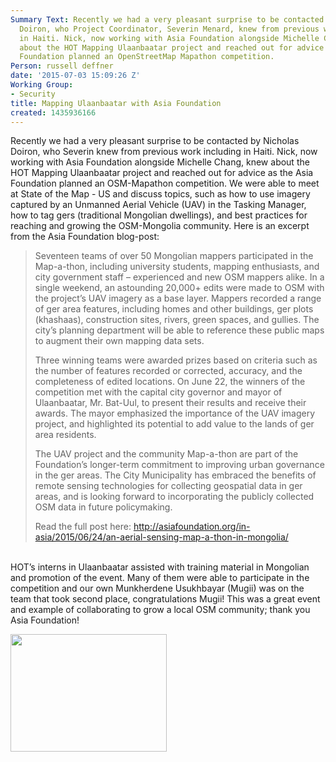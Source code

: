```yaml
---
Summary Text: Recently we had a very pleasant surprise to be contacted by Nicholas
  Doiron, who Project Coordinator, Severin Menard, knew from previous work including
  in Haiti. Nick, now working with Asia Foundation alongside Michelle Chang, knew
  about the HOT Mapping Ulaanbaatar project and reached out for advice as the Asia
  Foundation planned an OpenStreetMap Mapathon competition.
Person: russell deffner
date: '2015-07-03 15:09:26 Z'
Working Group:
- Security
title: Mapping Ulaanbaatar with Asia Foundation
created: 1435936166
---
```

<p id="docs-internal-guid-288df06b-5473-9c30-39eb-1bf8dd225e12" dir="ltr">Recently we had a very pleasant surprise to be contacted by Nicholas Doiron, who Severin knew from previous work including in Haiti. Nick, now working with Asia Foundation alongside Michelle Chang, knew about the HOT Mapping Ulaanbaatar project and reached out for advice as the Asia Foundation planned an OSM-Mapathon competition. We were able to meet at State of the Map - US and discuss topics, such as how to use imagery captured by an Unmanned Aerial Vehicle (UAV) in the Tasking Manager, how to tag gers (traditional Mongolian dwellings), and best practices for reaching and growing the OSM-Mongolia community. Here is an excerpt from the Asia Foundation blog-post:</p><blockquote><p dir="ltr">Seventeen teams of over 50 Mongolian mappers participated in the Map-a-thon, including university students, mapping enthusiasts, and city government staff – experienced and new OSM mappers alike. In a single weekend, an astounding 20,000+ edits were made to OSM with the project’s UAV imagery as a base layer. Mappers recorded a range of ger area features, including homes and other buildings, ger plots (khashaas), construction sites, rivers, green spaces, and gullies. The city’s planning department will be able to reference these public maps to augment their own mapping data sets.</p><p dir="ltr">Three winning teams were awarded prizes based on criteria such as the number of features recorded or corrected, accuracy, and the completeness of edited locations. On June 22, the winners of the competition met with the capital city governor and mayor of Ulaanbaatar, Mr. Bat-Uul, to present their results and receive their awards. The mayor emphasized the importance of the UAV imagery project, and highlighted its potential to add value to the lands of ger area residents.</p><p dir="ltr">The UAV project and the community Map-a-thon are part of the Foundation’s longer-term commitment to improving urban governance in the ger areas. The City Municipality has embraced the benefits of remote sensing technologies for collecting geospatial data in ger areas, and is looking forward to incorporating the publicly collected OSM data in future policymaking.</p><p dir="ltr">Read the full post here: <a href="http://asiafoundation.org/in-asia/2015/06/24/an-aerial-sensing-map-a-thon-in-mongolia/">http://asiafoundation.org/in-asia/2015/06/24/an-aerial-sensing-map-a-thon-in-mongolia/</a></p></blockquote><p><br>HOT’s interns in Ulaanbaatar assisted with training material in Mongolian and promotion of the event. Many of them were able to participate in the competition and our own Munkherdene Usukhbayar (Mugii) was on the team that took second place, congratulations Mugii! This was a great event and example of collaborating to grow a local OSM community; thank you Asia Foundation!</p><p><img class="image-medium" src="/sites/default/files/styles/medium/public/11422721_880758605351234_60885064_n.jpg?itok=bY2QdOGb" alt="" height="188" width="250"></p>
